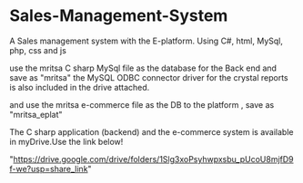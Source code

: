 # Sales-Management-System
A Sales management system with the E-platform. Using C#, html, MySql, php, css and js

use the mritsa C sharp MySql file as the database for the Back end and save as "mritsa"
the MySQL ODBC connector driver for the crystal reports is also included in the drive attached.

and use the mritsa e-commerce file as the DB to the platform , save as "mritsa_eplat"

The C sharp application (backend) and the e-commerce system is available in myDrive.Use the link below!

"https://drive.google.com/drive/folders/1Slg3xoPsyhwpxsbu_pUcoU8mjfD9f-we?usp=share_link"
